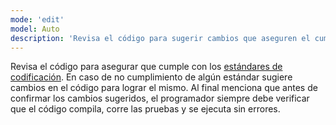 ```yaml
---
mode: 'edit'
model: Auto
description: 'Revisa el código para sugerir cambios que aseguren el cumplimiento de los estándares de programación'
---
```


Revisa el código para asegurar que cumple con los [estándares de codificación](../copilot-instructions.md). En caso de no cumplimiento de algún estándar sugiere cambios en el código para lograr el mismo. Al final menciona que antes de confirmar los cambios sugeridos, el programador siempre debe verificar que el código compila, corre las pruebas y se ejecuta sin errores.
